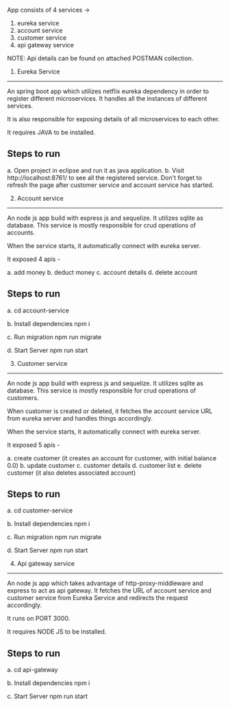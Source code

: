 App consists of 4 services ->

1. eureka service
2. account service
3. customer service
4. api gateway service

NOTE: Api details can be found on attached POSTMAN collection.


1. Eureka Service
--------------------

An spring boot app which utilizes netflix eureka dependency in order to register different microservices. It handles all the instances of different services. 

It is also responsible for exposing details of all microservices
to each other.

It requires JAVA to be installed.

Steps to run
------------

a. Open project in eclipse and run it as java application.
b. Visit http://localhost:8761/ to see all the registered service.
   Don't forget to refresh the page after customer service and account service has started.




2. Account service
-------------------

An node js app build with express js and sequelize. It utilizes
sqlite as database. This service is mostly responsible for 
crud operations of accounts.

When the service starts, it automatically connect with eureka server.

It exposed 4 apis -

a. add money
b. deduct money
c. account details
d. delete account


Steps to run
------------
a. cd account-service

b. Install dependencies
   npm  i

c. Run migration
   npm run migrate   

d. Start Server
   npm run start 




3. Customer service
-------------------

An node js app build with express js and sequelize. It utilizes
sqlite as database. This service is mostly responsible for 
crud operations of customers.

When customer is created or deleted, it fetches the account service URL from eureka server and handles things accordingly.

When the service starts, it automatically connect with eureka server.

It exposed 5 apis -

a. create customer (it creates an account for customer, with initial balance 0.0)
b. update customer
c. customer details
d. customer list
e. delete customer (it also deletes associated account)


Steps to run
------------
a. cd customer-service

b. Install dependencies
   npm  i

c. Run migration
   npm run migrate   

d. Start Server
   npm run start 




4. Api gateway service
----------------------

An node js app which takes advantage of http-proxy-middleware and 
express to act as api gateway. It fetches the URL of account service and customer service from Eureka Service and redirects
the request accordingly.

It runs on PORT 3000.

It requires NODE JS to be installed.

Steps to run
------------
a. cd api-gateway

b. Install dependencies
   npm  i

c. Start Server
   npm run start   



